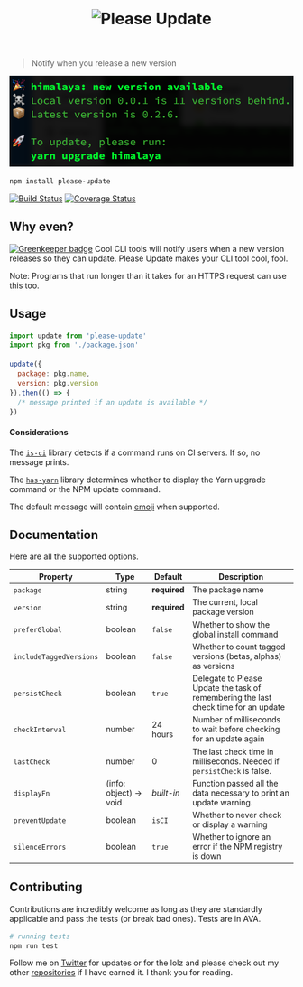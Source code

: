 <h1 align="center">
	<br>
	<br>
	<img width="320" height="180" src="https://cdn.rawgit.com/andrejewski/please-update/master/media/logo.svg" alt="Please Update">
	<br>
	<br>
</h1>

> Notify when you release a new version

[![Example message](media/screenshot.png)](example.js)

```sh
npm install please-update
```

[![Build Status](https://travis-ci.org/andrejewski/please-update.svg?branch=master)](https://travis-ci.org/andrejewski/please-update)
[![Coverage Status](https://coveralls.io/repos/github/andrejewski/please-update/badge.svg?branch=master)](https://coveralls.io/github/andrejewski/please-update?branch=master)

## Why even?

[![Greenkeeper badge](https://badges.greenkeeper.io/andrejewski/please-update.svg)](https://greenkeeper.io/)
Cool CLI tools will notify users when a new version releases so they can update.
Please Update makes your CLI tool cool, fool.

Note: Programs that run longer than it takes for an HTTPS request can use this too.

## Usage

```js
import update from 'please-update'
import pkg from './package.json'

update({
  package: pkg.name,
  version: pkg.version
}).then(() => {
  /* message printed if an update is available */
})
```

#### Considerations
The [`is-ci`](https://github.com/watson/is-ci) library detects if a command runs on CI servers.
If so, no message prints.

The [`has-yarn`](https://github.com/sindresorhus/has-yarn) library determines whether to display the Yarn upgrade command or the NPM update command.

The default message will contain [emoji](https://github.com/omnidan/node-emoji) when supported.

## Documentation
Here are all the supported options.

| Property | Type | Default | Description |
| -------- | ---- | ------- | ----------- |
| `package` | string | **required** | The package name
| `version` | string | **required** | The current, local package version
| `preferGlobal` | boolean | `false` | Whether to show the global install command
| `includeTaggedVersions` | boolean | `false` | Whether to count tagged versions (betas, alphas) as versions
| `persistCheck` | boolean | `true` | Delegate to Please Update the task of remembering the last check time for an update
| `checkInterval` | number | 24 hours | Number of milliseconds to wait before checking for an update again
| `lastCheck` | number | 0 | The last check time in milliseconds. Needed if `persistCheck` is false.
| `displayFn` | (info: object) -> void | *built-in* | Function passed all the data necessary to print an update warning.
| `preventUpdate` | boolean | `isCI` | Whether to never check or display a warning
| `silenceErrors` | boolean | `true` | Whether to ignore an error if the NPM registry is down

## Contributing
Contributions are incredibly welcome as long as they are standardly applicable and pass the tests (or break bad ones). Tests are in AVA.

```bash
# running tests
npm run test
```

Follow me on [Twitter](https://twitter.com/compooter) for updates or for the lolz and please check out my other [repositories](https://github.com/andrejewski) if I have earned it. I thank you for reading.
